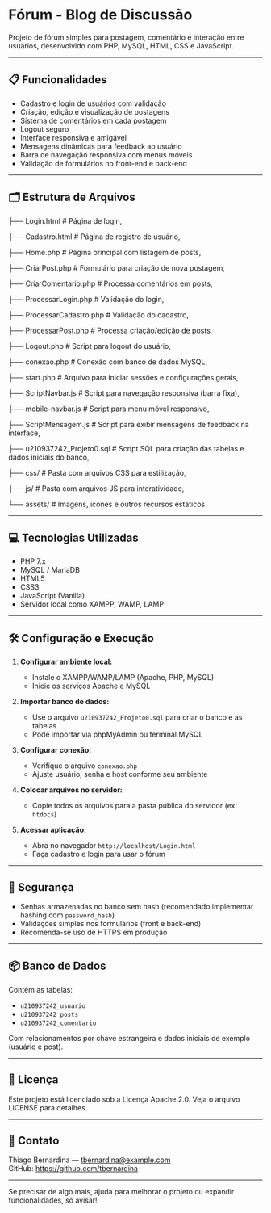 # Fórum - Blog de Discussão

Projeto de fórum simples para postagem, comentário e interação entre usuários, desenvolvido com PHP, MySQL, HTML, CSS e JavaScript.

---

## 📋 Funcionalidades

- Cadastro e login de usuários com validação
- Criação, edição e visualização de postagens
- Sistema de comentários em cada postagem
- Logout seguro
- Interface responsiva e amigável
- Mensagens dinâmicas para feedback ao usuário
- Barra de navegação responsiva com menus móveis
- Validação de formulários no front-end e back-end

---

## 🗂️ Estrutura de Arquivos

├── Login.html              # Página de login,

├── Cadastro.html           # Página de registro de usuário,

├── Home.php                # Página principal com listagem de posts,

├── CriarPost.php           # Formulário para criação de nova postagem,

├── CriarComentario.php     # Processa comentários em posts,

├── ProcessarLogin.php      # Validação do login,

├── ProcessarCadastro.php   # Validação do cadastro,

├── ProcessarPost.php       # Processa criação/edição de posts,

├── Logout.php              # Script para logout do usuário,

├── conexao.php             # Conexão com banco de dados MySQL,

├── start.php               # Arquivo para iniciar sessões e configurações gerais,

├── ScriptNavbar.js         # Script para navegação responsiva (barra fixa),

├── mobile-navbar.js        # Script para menu móvel responsivo,

├── ScriptMensagem.js       # Script para exibir mensagens de feedback na interface,

├── u210937242_Projeto0.sql # Script SQL para criação das tabelas e dados iniciais do banco,

├── css/                    # Pasta com arquivos CSS para estilização,

├── js/                     # Pasta com arquivos JS para interatividade,

└── assets/                 # Imagens, ícones e outros recursos estáticos.


---

## 💻 Tecnologias Utilizadas

- PHP 7.x
- MySQL / MariaDB
- HTML5
- CSS3
- JavaScript (Vanilla)
- Servidor local como XAMPP, WAMP, LAMP

---

## 🛠️ Configuração e Execução

1. **Configurar ambiente local:**

   - Instale o XAMPP/WAMP/LAMP (Apache, PHP, MySQL)
   - Inicie os serviços Apache e MySQL

2. **Importar banco de dados:**

   - Use o arquivo `u210937242_Projeto0.sql` para criar o banco e as tabelas
   - Pode importar via phpMyAdmin ou terminal MySQL

3. **Configurar conexão:**

   - Verifique o arquivo `conexao.php`
   - Ajuste usuário, senha e host conforme seu ambiente

4. **Colocar arquivos no servidor:**

   - Copie todos os arquivos para a pasta pública do servidor (ex: `htdocs`)

5. **Acessar aplicação:**

   - Abra no navegador `http://localhost/Login.html`
   - Faça cadastro e login para usar o fórum

---

## 🔐 Segurança

- Senhas armazenadas no banco sem hash (recomendado implementar hashing com `password_hash`)
- Validações simples nos formulários (front e back-end)
- Recomenda-se uso de HTTPS em produção

---

## 📦 Banco de Dados

Contém as tabelas:

- `u210937242_usuario`  
- `u210937242_posts`  
- `u210937242_comentario`  

Com relacionamentos por chave estrangeira e dados iniciais de exemplo (usuário e post).

---

## 📄 Licença

Este projeto está licenciado sob a Licença Apache 2.0. Veja o arquivo LICENSE para detalhes.

---

## 📝 Contato

Thiago Bernardina — tbernardina@example.com  
GitHub: https://github.com/tbernardina

---

Se precisar de algo mais, ajuda para melhorar o projeto ou expandir funcionalidades, só avisar!
